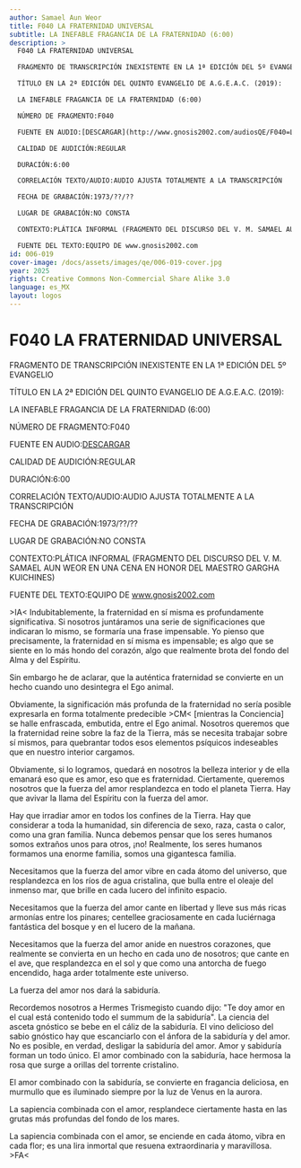 ```yaml
---
author: Samael Aun Weor
title: F040 LA FRATERNIDAD UNIVERSAL
subtitle: LA INEFABLE FRAGANCIA DE LA FRATERNIDAD (6:00)
description: >
  F040 LA FRATERNIDAD UNIVERSAL

  FRAGMENTO DE TRANSCRIPCIÓN INEXISTENTE EN LA 1ª EDICIÓN DEL 5º EVANGELIO

  TÍTULO EN LA 2ª EDICIÓN DEL QUINTO EVANGELIO DE A.G.E.A.C. (2019):

  LA INEFABLE FRAGANCIA DE LA FRATERNIDAD (6:00)

  NÚMERO DE FRAGMENTO:F040

  FUENTE EN AUDIO:[DESCARGAR](http://www.gnosis2002.com/audiosQE/F040=LA-FRATERNIDAD-UNIVERSAL.zip)

  CALIDAD DE AUDICIÓN:REGULAR

  DURACIÓN:6:00

  CORRELACIÓN TEXTO/AUDIO:AUDIO AJUSTA TOTALMENTE A LA TRANSCRIPCIÓN

  FECHA DE GRABACIÓN:1973/??/??

  LUGAR DE GRABACIÓN:NO CONSTA

  CONTEXTO:PLÁTICA INFORMAL (FRAGMENTO DEL DISCURSO DEL V. M. SAMAEL AUN WEOR EN UNA CENA EN HONOR DEL MAESTRO GARGHA KUICHINES)

  FUENTE DEL TEXTO:EQUIPO DE www.gnosis2002.com
id: 006-019
cover-image: /docs/assets/images/qe/006-019-cover.jpg
year: 2025
rights: Creative Commons Non-Commercial Share Alike 3.0
language: es_MX
layout: logos
---
```

# F040 LA FRATERNIDAD UNIVERSAL

FRAGMENTO DE TRANSCRIPCIÓN INEXISTENTE EN LA 1ª EDICIÓN DEL 5º EVANGELIO

TÍTULO EN LA 2ª EDICIÓN DEL QUINTO EVANGELIO DE A.G.E.A.C. (2019):

LA INEFABLE FRAGANCIA DE LA FRATERNIDAD (6:00)

NÚMERO DE FRAGMENTO:F040

FUENTE EN AUDIO:[DESCARGAR](http://www.gnosis2002.com/audiosQE/F040=LA-FRATERNIDAD-UNIVERSAL.zip)

CALIDAD DE AUDICIÓN:REGULAR

DURACIÓN:6:00

CORRELACIÓN TEXTO/AUDIO:AUDIO AJUSTA TOTALMENTE A LA TRANSCRIPCIÓN

FECHA DE GRABACIÓN:1973/??/??

LUGAR DE GRABACIÓN:NO CONSTA

CONTEXTO:PLÁTICA INFORMAL (FRAGMENTO DEL DISCURSO DEL V. M. SAMAEL AUN WEOR EN UNA CENA EN HONOR DEL MAESTRO GARGHA KUICHINES)

FUENTE DEL TEXTO:EQUIPO DE www.gnosis2002.com

\>IA< Indubitablemente, la fraternidad en sí misma es profundamente significativa. Si nosotros juntáramos una serie de significaciones que indicaran lo mismo, se formaría una frase impensable. Yo pienso que precisamente, la fraternidad en sí misma es impensable; es algo que se siente en lo más hondo del corazón, algo que realmente brota del fondo del Alma y del Espíritu.

Sin embargo he de aclarar, que la auténtica fraternidad se convierte en un hecho cuando uno desintegra el Ego animal.

Obviamente, la significación más profunda de la fraternidad no sería posible expresarla en forma totalmente predecible \>CM< [mientras la Conciencia] se halle enfrascada, embutida, entre el Ego animal. Nosotros queremos que la fraternidad reine sobre la faz de la Tierra, más se necesita trabajar sobre sí mismos, para quebrantar todos esos elementos psíquicos indeseables que en nuestro interior cargamos.

Obviamente, si lo logramos, quedará en nosotros la belleza interior y de ella emanará eso que es amor, eso que es fraternidad. Ciertamente, queremos nosotros que la fuerza del amor resplandezca en todo el planeta Tierra. Hay que avivar la llama del Espíritu con la fuerza del amor.

Hay que irradiar amor en todos los confines de la Tierra. Hay que considerar a toda la humanidad, sin diferencia de sexo, raza, casta o calor, como una gran familia. Nunca debemos pensar que los seres humanos somos extraños unos para otros, ¡no! Realmente, los seres humanos formamos una enorme familia, somos una gigantesca familia.

Necesitamos que la fuerza del amor vibre en cada átomo del universo, que resplandezca en los ríos de agua cristalina, que bulla entre el oleaje del inmenso mar, que brille en cada lucero del infinito espacio.

Necesitamos que la fuerza del amor cante en libertad y lleve sus más ricas armonías entre los pinares; centellee graciosamente en cada luciérnaga fantástica del bosque y en el lucero de la mañana.

Necesitamos que la fuerza del amor anide en nuestros corazones, que realmente se convierta en un hecho en cada uno de nosotros; que cante en el ave, que resplandezca en el sol y que como una antorcha de fuego encendido, haga arder totalmente este universo.

La fuerza del amor nos dará la sabiduría.

Recordemos nosotros a Hermes Trismegisto cuando dijo: "Te doy amor en el cual está contenido todo el summum de la sabiduría". La ciencia del asceta gnóstico se bebe en el cáliz de la sabiduría. El vino delicioso del sabio gnóstico hay que escanciarlo con el ánfora de la sabiduría y del amor. No es posible, en verdad, desligar la sabiduría del amor. Amor y sabiduría forman un todo único. El amor combinado con la sabiduría, hace hermosa la rosa que surge a orillas del torrente cristalino.

El amor combinado con la sabiduría, se convierte en fragancia deliciosa, en murmullo que es iluminado siempre por la luz de Venus en la aurora.

La sapiencia combinada con el amor, resplandece ciertamente hasta en las grutas más profundas del fondo de los mares.

La sapiencia combinada con el amor, se enciende en cada átomo, vibra en cada flor; es una lira inmortal que resuena extraordinaria y maravillosa. \>FA<

